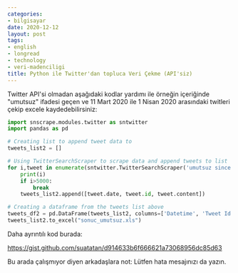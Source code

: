 ```yaml
---
categories:
- bilgisayar
date: 2020-12-12
layout: post
tags:
- english
- longread
- technology
- veri-madenciligi
title: Python ile Twitter'dan topluca Veri Çekme (API'siz)
---
```


Twitter API'si olmadan aşağıdaki kodlar yardımı ile örneğin içeriğinde "umutsuz" ifadesi geçen ve 11 Mart 2020 ile 1 Nisan 2020 arasındaki twitleri çekip excele kaydedebilirsiniz:

```python
import snscrape.modules.twitter as sntwitter
import pandas as pd

# Creating list to append tweet data to
tweets_list2 = []

# Using TwitterSearchScraper to scrape data and append tweets to list
for i,tweet in enumerate(sntwitter.TwitterSearchScraper('umutsuz since:2020-03-1 until:2020-04-11').get_items()):
    print(i)
    if i>5000:
        break
    tweets_list2.append([tweet.date, tweet.id, tweet.content])

# Creating a dataframe from the tweets list above
tweets_df2 = pd.DataFrame(tweets_list2, columns=['Datetime', 'Tweet Id', 'Text' ])
tweets_list2.to_excel("sonuc_umutsuz.xls")
```

Daha ayrıntılı kod burada:

https://gist.github.com/suatatan/d914633b6f666621a73068956dc85d63

Bu arada çalışmıyor diyen arkadaşlara not: Lütfen hata mesajınızı da yazın.
